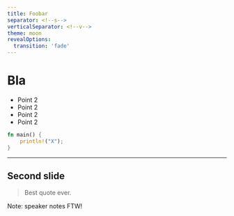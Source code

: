 ```yaml
---
title: Foobar
separator: <!--s-->
verticalSeparator: <!--v-->
theme: moon
revealOptions:
  transition: 'fade'
---
```


<style type="text/css">
body { text-align: left; }
</style>

# Bla

- Point 2
- Point 2
- Point 2
- Point 2

```rust
fn main() {
    println!("X");
}

```

---

## Second slide

> Best quote ever.

Note: speaker notes FTW!
